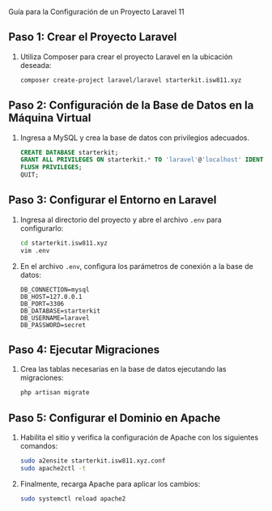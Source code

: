 
Guía para la Configuración de un Proyecto Laravel 11

Paso 1: Crear el Proyecto Laravel
--------------------------------
1. Utiliza Composer para crear el proyecto Laravel en la ubicación deseada:
   
   ```bash
   composer create-project laravel/laravel starterkit.isw811.xyz
   ```

Paso 2: Configuración de la Base de Datos en la Máquina Virtual
---------------------------------------------------------------
1. Ingresa a MySQL y crea la base de datos con privilegios adecuados.

   ```sql
   CREATE DATABASE starterkit;
   GRANT ALL PRIVILEGES ON starterkit.* TO 'laravel'@'localhost' IDENTIFIED BY 'secret';
   FLUSH PRIVILEGES;
   QUIT;
   ```

Paso 3: Configurar el Entorno en Laravel
----------------------------------------
1. Ingresa al directorio del proyecto y abre el archivo `.env` para configurarlo:

   ```bash
   cd starterkit.isw811.xyz
   vim .env
   ```

2. En el archivo `.env`, configura los parámetros de conexión a la base de datos:

   ```env
   DB_CONNECTION=mysql
   DB_HOST=127.0.0.1
   DB_PORT=3306
   DB_DATABASE=starterkit
   DB_USERNAME=laravel
   DB_PASSWORD=secret
   ```

Paso 4: Ejecutar Migraciones
----------------------------
1. Crea las tablas necesarias en la base de datos ejecutando las migraciones:

   ```bash
   php artisan migrate
   ```

Paso 5: Configurar el Dominio en Apache
---------------------------------------
1. Habilita el sitio y verifica la configuración de Apache con los siguientes comandos:

   ```bash
   sudo a2ensite starterkit.isw811.xyz.conf
   sudo apache2ctl -t
   ```

2. Finalmente, recarga Apache para aplicar los cambios:

   ```bash
   sudo systemctl reload apache2
   ```
